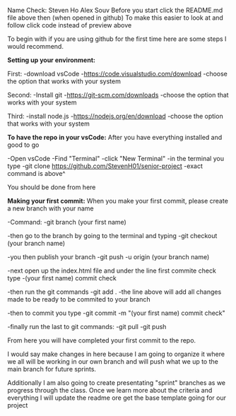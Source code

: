 Name Check:
Steven Ho
Alex Souv
Before you start click the README.md file above then (when opened in github)
To make this easier to look at and follow click code instead of preview above

To begin with if you are using github for the first time here are some steps I would recommend.

**Setting up your environment:**

First:
-download vsCode
-<https://code.visualstudio.com/download>
-choose the option that works with your system

Second:
-Install git
-<https://git-scm.com/downloads>
-choose the option that works with your system

Third:
-install node.js
-<https://nodejs.org/en/download>
-choose the option that works with your system

**To have the repo in your vsCode:**
After you have everything installed and good to go

-Open vsCode
-Find "Terminal"
-click "New Terminal"
-in the terminal you type
  -git clone <https://github.com/StevenH01/senior-project>
  -exact command is above^

You should be done from here

**Making your first commit:**
When you make your first commit, please create a new branch with your name

-Command:
  -git branch (your first name)
  
-then go to the branch by going to the terminal and typing
  -git checkout (your branch name)
  
-you then publish your branch
 -git push -u origin (your branch name)

-next open up the index.html file and under the line first commite check type
  -(your first name) commit check
  
-then run the git commands
  -git add .
  -the line above will add all changes made to be ready to be commited to your branch
  
-then to commit you type
  -git commit -m "(your first name) commit check"
  
-finally run the last to git commands:
  -git pull
  -git push

From here you will have completed your first commit to the repo.

I would say make changes in here because I am going to organize it where we all will be working in our own branch and will push what we up to the main branch for future sprints.

Additionally I am also going to create presentating "sprint" branches as we progress through the class.
Once we learn more about the criteria and everything I will update the readme ore get the base template going for our project
